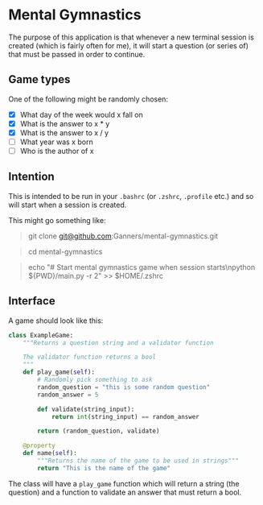 Mental Gymnastics
=================

The purpose of this application is that whenever a new terminal session is
created (which is fairly often for me), it will start a question (or series of)
that must be passed in order to continue.

Game types
----------

One of the following might be randomly chosen:

 + [x] What day of the week would x fall on
 + [x] What is the answer to x * y
 + [x] What is the answer to x / y
 + [ ] What year was x born
 + [ ] Who is the author of x

Intention
---------

This is intended to be run in your `.bashrc` (or `.zshrc`, `.profile` etc.) and
so will start when a session is created.

This might go something like:

 > git clone git@github.com:Ganners/mental-gymnastics.git

 > cd mental-gymnastics

 > echo "# Start mental gymnastics game when session starts\npython ${PWD}/main.py -r 2" >> $HOME/.zshrc

Interface
---------

A game should look like this:

```python
class ExampleGame:
    """Returns a question string and a validator function

    The validator function returns a bool
    """
    def play_game(self):
        # Randomly pick something to ask
        random_question = "this is some random question"
        random_answer = 5

        def validate(string_input):
            return int(string_input) == random_answer

        return (random_question, validate)

    @property
    def name(self):
        """Returns the name of the game to be used in strings"""
        return "This is the name of the game"
```

The class will have a `play_game` function which will return a string (the
question) and a function to validate an answer that must return a bool.
